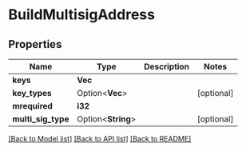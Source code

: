 # BuildMultisigAddress

## Properties

Name | Type | Description | Notes
------------ | ------------- | ------------- | -------------
**keys** | **Vec<String>** |  | 
**key_types** | Option<**Vec<String>**> |  | [optional]
**mrequired** | **i32** |  | 
**multi_sig_type** | Option<**String**> |  | [optional]

[[Back to Model list]](../README.md#documentation-for-models) [[Back to API list]](../README.md#documentation-for-api-endpoints) [[Back to README]](../README.md)


